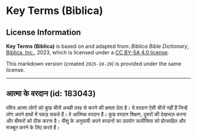 # Key Terms (Biblica)

## License Information

**Key Terms (Biblica)** is based on and adapted from: _Biblica Bible Dictionary_, [Biblica, Inc.](https://www.biblica.com/), 2023, which is licensed under a [CC BY-SA 4.0 license](https://creativecommons.org/licenses/by-sa/4.0/legalcode.en).

This markdown version (created `2025-10-20`) is provided under the same license.



--------------------------------

## आत्मा के वरदान (id: 183043)

पवित्र आत्मा लोगों को कुछ चीजें अच्छी तरह से करने की क्षमता देता है। ये वरदान ऐसी चीजें नहीं हैं जिन्हें लोग अपने हाथों में पकड़ सकते हैं। वे आत्मिक वरदान हैं। कुछ वरदान शिक्षण, दूसरों की देखभाल करना और बीमारों को ठीक करना है। यीशु के अनुयायी अपने वरदानों का उपयोग कलीसिया को प्रोत्साहित और मजबूत करने के लिए करते हैं।


